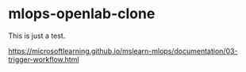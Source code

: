 # mlops-openlab-clone

This is just a test.

https://microsoftlearning.github.io/mslearn-mlops/documentation/03-trigger-workflow.html

